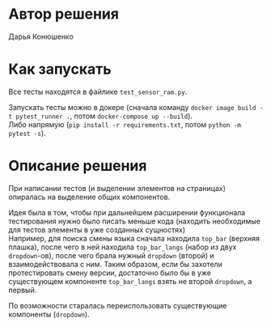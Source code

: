 # Автор решения
Дарья Конюшенко

# Как запускать
Все тесты находятся в файлике `test_sensor_ram.py`. 

Запускать тесты можно в докере (сначала команду `docker image build -t pytest_runner .`, потом `docker-compose up --build`).<br/>
Либо напрямую (`pip install -r requirements.txt`, потом `python -m pytest -s`).

# Описание решения
При написании тестов (и выделении элементов на страницах) опиралась на выделение общих компонентов.

Идея была в том, чтобы при дальнейшем расширении функционала тестирования нужно было писать меньше кода
(находить необходимые для тестов элементы в уже созданных сущностях) <br/>
Например, для поиска смены языка сначала находила `top_bar` (верхняя плашка), после чего в ней находила
`top_bar_langs` (набор из двух `dropdown`-ов), после чего брала нужный `dropdown` (второй) и взаимодействовала
с ним. Таким образом, если бы захотели протестировать смену версии, достаточно было бы в уже существующем компоненте
`top_bar_langs` взять не второй `dropdown`, а первый.

По возможности старалась переиспользовать существующие компоненты (`dropdown`).